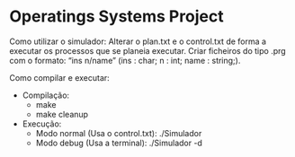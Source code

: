 # Operatings Systems Project

Como utilizar o simulador: Alterar o plan.txt e o control.txt de forma a executar os processos que se planeia executar.
Criar ficheiros do tipo .prg com o formato: “ins n/name” (ins : char; n : int; name : string;).


Como compilar e executar:
 - Compilação:
    - make
    - make cleanup
- Execução: 
    - Modo normal (Usa o control.txt): ./Simulador
    - Modo debug (Usa a terminal): ./Simulador -d
